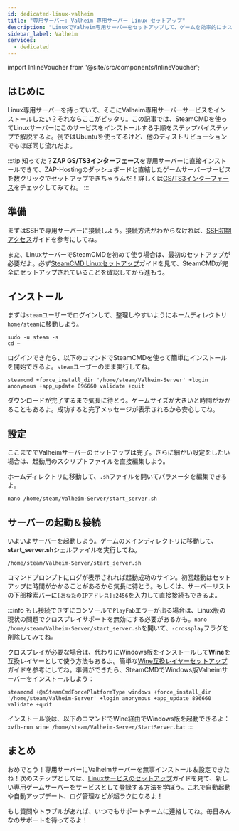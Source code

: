```yaml
---
id: dedicated-linux-valheim
title: "専用サーバー: Valheim 専用サーバー Linux セットアップ"
description: "LinuxでValheim専用サーバーをセットアップして、ゲームを効率的にホストし、サーバーのパフォーマンスを最適化する方法をチェック → 今すぐ詳しく見る"
sidebar_label: Valheim
services:
  - dedicated
---
```


import InlineVoucher from '@site/src/components/InlineVoucher';

## はじめに
Linux専用サーバーを持っていて、そこにValheim専用サーバーサービスをインストールしたい？それならここがピッタリ。この記事では、SteamCMDを使ってLinuxサーバーにこのサービスをインストールする手順をステップバイステップで解説するよ。例ではUbuntuを使ってるけど、他のディストリビューションでもほぼ同じ流れだよ。

:::tip
知ってた？**ZAP GS/TS3インターフェース**を専用サーバーに直接インストールできて、ZAP-Hostingのダッシュボードと直結したゲームサーバーサービスを数クリックでセットアップできちゃうんだ！詳しくは[GS/TS3インターフェース](dedicated-linux-gs-interface.md)をチェックしてみてね。
:::

<InlineVoucher />

## 準備

まずはSSHで専用サーバーに接続しよう。接続方法がわからなければ、[SSH初期アクセス](dedicated-linux-ssh.md)ガイドを参考にしてね。

また、LinuxサーバーでSteamCMDを初めて使う場合は、最初のセットアップが必要だよ。必ず[SteamCMD Linuxセットアップ](dedicated-linux-steamcmd.md)ガイドを見て、SteamCMDが完全にセットアップされていることを確認してから進もう。

## インストール

まずは`steam`ユーザーでログインして、整理しやすいようにホームディレクトリ`home/steam`に移動しよう。
```
sudo -u steam -s
cd ~
```

ログインできたら、以下のコマンドでSteamCMDを使って簡単にインストールを開始できるよ。`steam`ユーザーのまま実行してね。
```
steamcmd +force_install_dir '/home/steam/Valheim-Server' +login anonymous +app_update 896660 validate +quit
```

ダウンロードが完了するまで気長に待とう。ゲームサイズが大きいと時間がかかることもあるよ。成功すると完了メッセージが表示されるから安心してね。

## 設定

ここまででValheimサーバーのセットアップは完了。さらに細かい設定をしたい場合は、起動用のスクリプトファイルを直接編集しよう。

ホームディレクトリに移動して、`.sh`ファイルを開いてパラメータを編集できるよ。
```
nano /home/steam/Valheim-Server/start_server.sh
```

## サーバーの起動＆接続

いよいよサーバーを起動しよう。ゲームのメインディレクトリに移動して、**start_server.sh**シェルファイルを実行してね。
```
/home/steam/Valheim-Server/start_server.sh
```

コマンドプロンプトにログが表示されれば起動成功のサイン。初回起動はセットアップに時間がかかることがあるから気長に待とう。もしくは、サーバーリストの下部検索バーに`[あなたのIPアドレス]:2456`を入力して直接接続もできるよ。

:::info
もし接続できずにコンソールで`PlayFab`エラーが出る場合は、Linux版の現状の問題でクロスプレイサポートを無効にする必要があるかも。`nano /home/steam/Valheim-Server/start_server.sh`を開いて、`-crossplay`フラグを削除してみてね。

クロスプレイが必要な場合は、代わりにWindows版をインストールして**Wine**を互換レイヤーとして使う方法もあるよ。簡単な[Wine互換レイヤーセットアップ](dedicated-linux-wine.md)ガイドを参考にしてね。準備ができたら、SteamCMDでWindows版Valheimサーバーをインストールしよう：
```
steamcmd +@sSteamCmdForcePlatformType windows +force_install_dir '/home/steam/Valheim-Server' +login anonymous +app_update 896660 validate +quit
```

インストール後は、以下のコマンドでWine経由でWindows版を起動できるよ：`xvfb-run wine /home/steam/Valheim-Server/StartServer.bat`
:::

## まとめ

おめでとう！専用サーバーにValheimサーバーを無事インストール＆設定できたね！次のステップとしては、[Linuxサービスのセットアップ](dedicated-linux-create-gameservice.md)ガイドを見て、新しい専用ゲームサーバーをサービスとして登録する方法を学ぼう。これで自動起動や自動アップデート、ログ管理などが超ラクになるよ！

もし質問やトラブルがあれば、いつでもサポートチームに連絡してね。毎日みんなのサポートを待ってるよ！

<InlineVoucher />